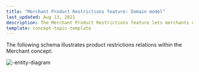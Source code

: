 ```yaml
---
title: "Merchant Product Restrictions feature: Domain model"
last_updated: Aug 13, 2021
description: The Merchant Product Restrictions feature lets merchants define what products are available to each of their B2B customers
template: concept-topic-template
---
```



The following schema illustrates product restrictions relations within the Merchant<!-- add a link to the Merchant B2B Contracts feature walkthrough--> concept:

<div class="width-100">

![-entity-diagram](https://spryker.s3.eu-central-1.amazonaws.com/docs/Features/Company+Account+Management/Product+Restrictions+from+Merchant+to+Buyer/Product+Restrictions+from+Merchant+to+Buyer+Overview/product-restrictions-model.png)

</div>
